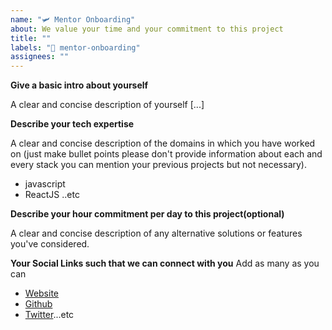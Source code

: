 ```yaml
---
name: "🛩 Mentor Onboarding"
about: We value your time and your commitment to this project
title: ""
labels: "🌟 mentor-onboarding"
assignees: ""
---
```


**Give a basic intro about yourself**

A clear and concise description of yourself [...]

**Describe your tech expertise**

A clear and concise description of the domains in which you have worked on (just make bullet points please don't provide information about each and every stack you can mention your previous projects but not necessary).

* javascript
* ReactJS
..etc

**Describe your hour commitment per day to this project(optional)**

A clear and concise description of any alternative solutions or features you've considered.




**Your Social Links such that we can connect with you**
Add as many as you can

* [Website](www.sample.com)
* [Github](www.sample.com)
* [Twitter](www.sample.com)...etc